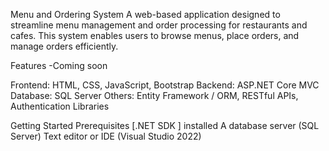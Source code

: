 Menu and Ordering System
A web-based application designed to streamline menu management and order processing for restaurants and cafes. This system enables users to browse menus, place orders, and manage orders efficiently.

Features
-Coming soon

Frontend: HTML, CSS, JavaScript, Bootstrap
Backend: ASP.NET Core MVC
Database: SQL Server
Others: Entity Framework / ORM, RESTful APIs, Authentication Libraries

Getting Started
Prerequisites
[.NET SDK ] installed
A database server (SQL Server)
Text editor or IDE (Visual Studio 2022)
